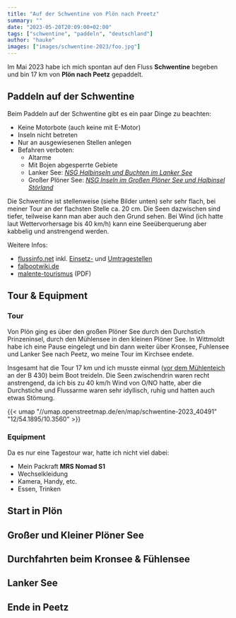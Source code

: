 ```yaml
---
title: "Auf der Schwentine von Plön nach Preetz"
summary: ""
date: "2023-05-20T20:09:00+02:00"
tags: ["schwentine", "paddeln", "deutschland"]
author: "hauke"
images: ["images/schwentine-2023/foo.jpg"]
---
```


Im Mai 2023 habe ich mich spontan auf den Fluss **Schwentine** begeben und bin 17 km von **Plön nach Peetz** gepaddelt.

## Paddeln auf der Schwentine

Beim Paddeln auf der Schwentine gibt es ein paar Dinge zu beachten:

* Keine Motorbote (auch keine mit E-Motor)
* Inseln nicht betreten
* Nur an ausgewiesenen Stellen anlegen
* Befahren verboten:
  * Altarme
  * Mit Bojen abgesperrte Gebiete
  * Lanker See: *[NSG Halbinseln und Buchten im Lanker See](https://www.openstreetmap.org/way/129703287)*
  * Großer Plöner See: *[NSG Inseln im Großen Plöner See und Halbinsel Störland](https://www.openstreetmap.org/way/134290194)*

Die Schwentine ist stellenweise (siehe Bilder unten) sehr sehr flach, bei meiner Tour an der flachsten Stelle ca. 20 cm.
Die Seen dazwischen sind tiefer, teilweise kann man aber auch den Grund sehen.
Bei Wind (ich hatte laut Wettervorhersage bis 40 km/h) kann eine Seeüberquerung aber kabbelig und anstrengend werden.

Weitere Infos:
* [flussinfo.net](https://www.flussinfo.net/schwentine/uebersicht/) inkl. [Einsetz-](https://www.flussinfo.net/schwentine/einsetzstellen/) und [Umtragestellen](https://www.flussinfo.net/schwentine/umtragen/)
* [falbootwiki.de](https://faltboot.org/wiki/index.php/Schwentine)
* [malente-tourismus](https://www.malente-tourismus.de/fileadmin/media/Aktiv/Kanutouren/wasserwanderkarte-schwentine.pdf) (PDF)

## Tour & Equipment

### Tour

Von Plön ging es über den großen Plöner See durch den Durchstich Prinzeninsel, durch den Mühlensee in den kleinen Plöner See.
In Wittmoldt habe ich eine Pause eingelegt und bin dann weiter über Kronsee, Fuhlensee und Lanker See nach Peetz, wo meine Tour im Kirchsee endete.

Insgesamt hat die Tour 17 km und ich musste einmal ([vor dem Mühlenteich](https://www.flussinfo.net/schwentine/umtragen/ploen-spitzenort/) an der B 430) beim Boot treideln.
Die Seen zwischendrin waren recht anstrengend, da ich bis zu 40 km/h Wind von O/NO hatte, aber die Durchstiche und Flussarme waren sehr idyllisch, ruhig und hatten auch etwas Stömung.

{{< umap "//umap.openstreetmap.de/en/map/schwentine-2023_40491" "12/54.1895/10.3560" >}}

### Equipment

Da es nur eine Tagestour war, hatte ich nicht viel dabei:

* Mein Packraft **MRS Nomad S1**
* Wechselkleidung
* Kamera, Handy, etc.
* Essen, Trinken

## Start in Plön

## Großer und Kleiner Plöner See

## Durchfahrten beim Kronsee & Fühlensee

## Lanker See

## Ende in Peetz
